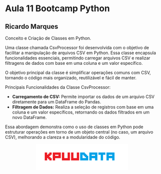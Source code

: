 # Aula 11 Bootcamp Python

## Ricardo Marques

Conceito e Criação de Classes em Python.

Uma classe chamada CsvProcessor foi desenvolvida com o objetivo de facilitar a manipulação de arquivos CSV em Python. Essa classe encapsula funcionalidades essenciais, permitindo carregar arquivos CSV e realizar filtragens de dados com base em uma coluna e um valor específico.

O objetivo principal da classe é simplificar operações comuns com CSV, tornando o código mais organizado, reutilizável e fácil de manter.

Principais Funcionalidades da Classe CsvProcessor:

- **Carregamento de CSV:** Permite importar os dados de um arquivo CSV diretamente para um DataFrame do Pandas.
- **Filtragem de Dados:** Realiza a seleção de registros com base em uma coluna e um valor específicos, retornando os dados filtrados em um novo DataFrame.

Essa abordagem demonstra como o uso de classes em Python pode estruturar operações em torno de um objeto central (no caso, um arquivo CSV), melhorando a clareza e a modularidade do código.




<p align="center">
    <img src="pic/KPUUDATA.png" alt="logo" width="300"/>
</p>